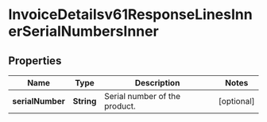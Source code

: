

# InvoiceDetailsv61ResponseLinesInnerSerialNumbersInner


## Properties

| Name | Type | Description | Notes |
|------------ | ------------- | ------------- | -------------|
|**serialNumber** | **String** | Serial number of the product. |  [optional] |



